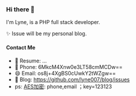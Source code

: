 ### Hi there 👋


I'm Lyne, is a PHP full stack developer.

✨ Issue will be my personal blog.

#### Contact Me
- 🔭 Resume:  ...
- 💬 Phone:  6MkcM4Xnw0e3LT58cmMCDw==
- 😄 Email:  os8j+4XgBS0cUwkY2tWZgw==
- 🌱 Blog: https://github.com/lyne007/blog/issues
- ps: [AES加密](https://github.com/lyne007/blog/issues): phone,email ；key=123123

  

<!--
**lyne007/lyne007** is a ✨ _special_ ✨ repository because its `README.md` (this file) appears on your GitHub profile.

Here are some ideas to get you started:

- 🔭 I’m currently working on ...
- 🌱 I’m currently learning ...
- 👯 I’m looking to collaborate on ...
- 🤔 I’m looking for help with ...
- 💬 Ask me about ...
- 📫 How to reach me: ...
- 😄 Pronouns: ...
- ⚡ Fun fact: ...
-->

